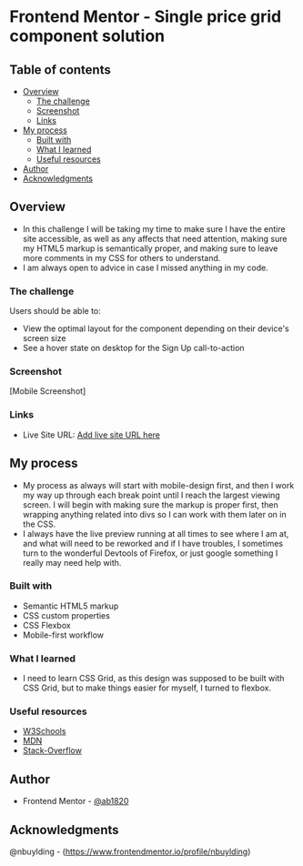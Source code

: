 # Frontend Mentor - Single price grid component solution

## Table of contents

- [Overview](#overview)
  - [The challenge](#the-challenge)
  - [Screenshot](#screenshot)
  - [Links](#links)
- [My process](#my-process)
  - [Built with](#built-with)
  - [What I learned](#what-i-learned)
  - [Useful resources](#useful-resources)
- [Author](#author)
- [Acknowledgments](#acknowledgments)


## Overview

- In this challenge I will be taking my time to make sure I have the entire site accessible, as well as any affects that need attention, making sure my HTML5 markup is semantically proper, and making sure to leave more comments in my CSS for others to understand.
- I am always open to advice in case I missed anything in my code.

### The challenge

Users should be able to:

- View the optimal layout for the component depending on their device's screen size
- See a hover state on desktop for the Sign Up call-to-action

### Screenshot

[Mobile Screenshot]


### Links

- Live Site URL: [Add live site URL here](https://your-live-site-url.com)

## My process
- My process as always will start with mobile-design first, and then I work my way up through each break point until I reach the largest viewing screen. I will begin with making sure the markup is proper first, then wrapping anything related into divs so I can work with them later on in the CSS. 
- I always have the live preview running at all times to see where I am at, and what will need to be reworked and if I have troubles, I sometimes turn to the wonderful Devtools of Firefox, or just google something I really may need help with.

### Built with

- Semantic HTML5 markup
- CSS custom properties
- CSS Flexbox
- Mobile-first workflow

### What I learned
- I need to learn CSS Grid, as this design was supposed to be built with CSS Grid, but to make things easier for myself, I turned to flexbox.

### Useful resources
- [W3Schools](https://www.w3schools.com)
- [MDN](https://developer.mozilla.org/en-US/)
- [Stack-Overflow](https://stackoverflow.com/)

## Author

- Frontend Mentor - [@ab1820](https://www.frontendmentor.io/profile/ab1820)

## Acknowledgments
@nbuylding - (https://www.frontendmentor.io/profile/nbuylding) 